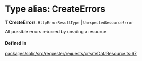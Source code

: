 # Type alias: CreateErrors

Ƭ **CreateErrors**: `HttpErrorResultType` \| `UnexpectedResourceError`

All possible errors returned by creating a resource

#### Defined in

[packages/solid/src/requester/requests/createDataResource.ts:67](https://github.com/o-development/ldo/blob/e8bb8b1/packages/solid/src/requester/requests/createDataResource.ts#L67)
